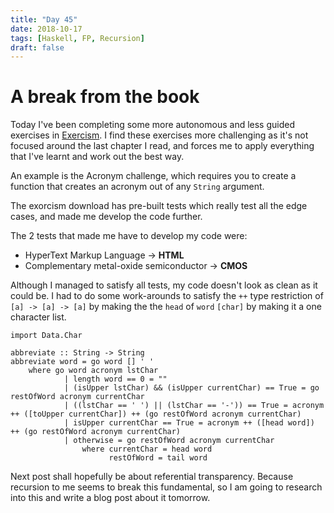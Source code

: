```yaml
---
title: "Day 45"
date: 2018-10-17
tags: [Haskell, FP, Recursion]
draft: false
---
```

# A break from the book

Today I've been completing some more autonomous and less guided exercises in [Exercism](https://exercism.io/my/tracks). I find these exercises more challenging as it's not focused around the last chapter I read, and forces me to apply everything that I've learnt and work out the best way.

An example is the Acronym challenge, which requires you to create a function that creates an acronym out of any `String` argument.

The exorcism download has pre-built tests which really test all the edge cases, and made me develop the code further.

The 2 tests that made me have to develop my code were:

- HyperText Markup Language -> **HTML**
- Complementary metal-oxide semiconductor -> **CMOS**

Although I managed to satisfy all tests, my code doesn't look as clean as it could be. I had to do some work-arounds to satisfy the `++` type restriction of `[a] -> [a] -> [a]` by making the the `head` of `word` `[char]` by making it a one character list.

```
import Data.Char

abbreviate :: String -> String
abbreviate word = go word [] ' '
    where go word acronym lstChar
            | length word == 0 = ""
            | (isUpper lstChar) && (isUpper currentChar) == True = go restOfWord acronym currentChar
            | ((lstChar == ' ') || (lstChar == '-')) == True = acronym ++ ([toUpper currentChar]) ++ (go restOfWord acronym currentChar)            
            | isUpper currentChar == True = acronym ++ ([head word]) ++ (go restOfWord acronym currentChar)
            | otherwise = go restOfWord acronym currentChar
                where currentChar = head word
                      restOfWord = tail word
```

Next post shall hopefully be about referential transparency. Because recursion to me seems to break this fundamental, so I am going to research into this and write a blog post about it tomorrow.
